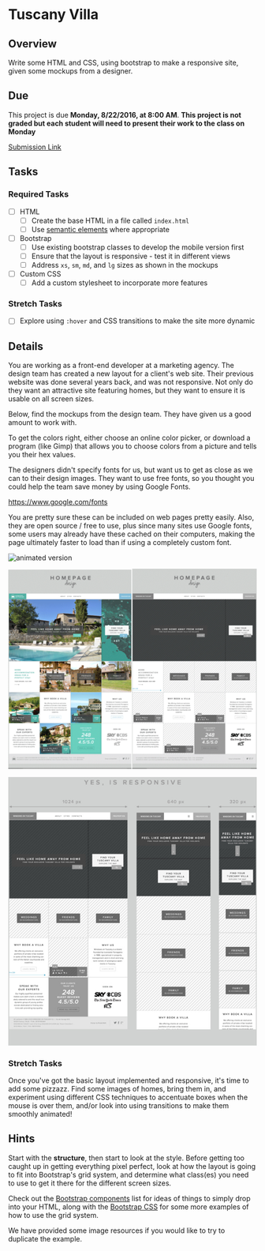 # Tuscany Villa

## Overview

Write some HTML and CSS, using bootstrap to make a responsive site, given some mockups from a designer.

## Due

This project is due **Monday, 8/22/2016, at 8:00 AM**. **This project is not graded but each student will need to present their work to the class on Monday**

[Submission Link](https://goo.gl/forms/0pqF4C63f9kncZot2)

## Tasks

### Required Tasks

- [ ] HTML
  - [ ] Create the base HTML in a file called `index.html`
  - [ ] Use [semantic elements](http://www.w3schools.com/html/html5_semantic_elements.asp) where appropriate
- [ ] Bootstrap
  - [ ] Use existing bootstrap classes to develop the mobile version first
  - [ ] Ensure that the layout is responsive - test it in different views
  - [ ] Address `xs`, `sm`, `md`, and `lg` sizes as shown in the mockups
- [ ] Custom CSS
  - [ ] Add a custom stylesheet to incorporate more features

### Stretch Tasks

- [ ] Explore using `:hover` and CSS transitions to make the site more dynamic

## Details

You are working as a front-end developer at a marketing agency. The design team has created a new layout for a client's web site. Their previous website was done several years back, and was not responsive. Not only do they want an attractive site featuring homes, but they want to ensure it is usable on all screen sizes.

Below, find the mockups from the design team. They have given us a good amount to work with.

To get the colors right, either choose an online color picker, or download a program (like Gimp) that allows you to choose colors from a picture and tells you their hex values.

The designers didn't specify fonts for us, but want us to get as close as we can to their design images. They want to use free fonts, so you thought you could help the team save money by using Google Fonts.

https://www.google.com/fonts

You are pretty sure these can be included on web pages pretty easily. Also, they are open source / free to use, plus since many sites use Google fonts, some users may already have these cached on their computers, making the page ultimately faster to load than if using a completely custom font.

![animated version](responsiveanim.gif)

![responsive screenshot](responsive1.png)

![multiple layout sizes](responsive2.jpg)


### Stretch Tasks

Once you've got the basic layout implemented and responsive, it's time to add some pizzazz. Find some images of homes, bring them in, and experiment using different CSS techniques to accentuate boxes when the mouse is over them, and/or look into using transitions to make them smoothly animated!

## Hints

Start with the **structure**, then start to look at the style. Before getting too caught up in getting everything pixel perfect, look at how the layout is going to fit into Bootstrap's grid system, and determine what class(es) you need to use to get it there for the different screen sizes.

Check out the [Bootstrap components](http://getbootstrap.com/components/) list for ideas of things to simply drop into your HTML, along with the [Bootstrap CSS](http://getbootstrap.com/css/) for some more examples of how to use the grid system.

We have provided some image resources if you would like to try to duplicate the example.
